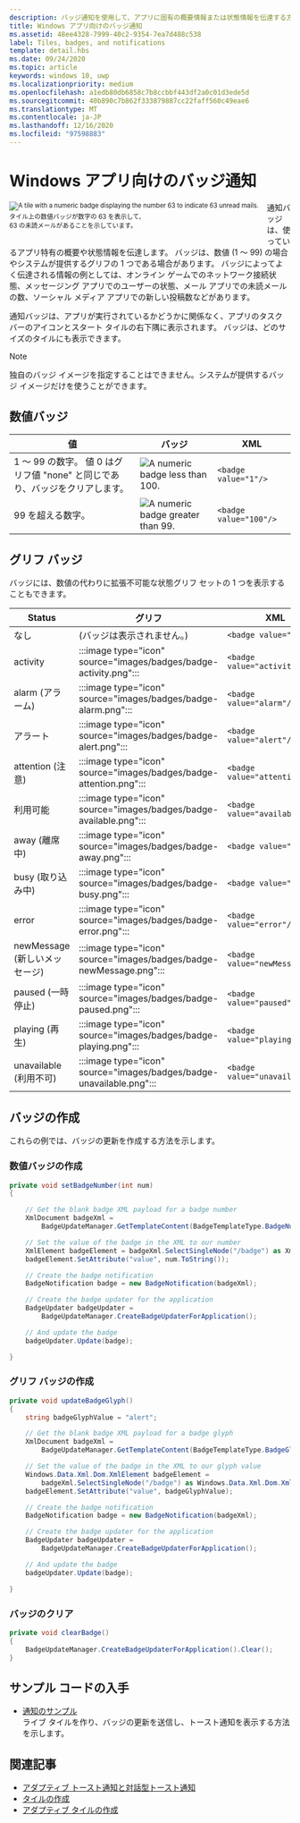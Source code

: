 ```yaml
---
description: バッジ通知を使用して、アプリに固有の概要情報または状態情報を伝達する方法について説明します。
title: Windows アプリ向けのバッジ通知
ms.assetid: 48ee4328-7999-40c2-9354-7ea7d488c538
label: Tiles, badges, and notifications
template: detail.hbs
ms.date: 09/24/2020
ms.topic: article
keywords: windows 10, uwp
ms.localizationpriority: medium
ms.openlocfilehash: a1edb80db6858c7b8ccbbf443df2a0c01d3ede5d
ms.sourcegitcommit: 40b890c7b862f333879887cc22faff560c49eae6
ms.translationtype: MT
ms.contentlocale: ja-JP
ms.lasthandoff: 12/16/2020
ms.locfileid: "97598883"
---
```

# <a name="badge-notifications-for-windows-apps"></a>Windows アプリ向けのバッジ通知

 

<div style="float:left; font-size:80%; text-align:left; margin: 0px 15px 15px 0px;">
<img src="images/badge-example.png" alt="A tile with a numeric badge displaying the number 63 to indicate 63 unread mails." style="padding-bottom:0.0em; margin-bottom: 2px" /><br/>タイル上の数値バッジが数字の 63 を表示して、<br/> 63 の未読メールがあることを示しています。</div>

通知バッジは、使っているアプリ特有の概要や状態情報を伝達します。 バッジは、数値 (1 ～ 99) の場合やシステムが提供するグリフの 1 つである場合があります。 バッジによってよく伝達される情報の例としては、オンライン ゲームでのネットワーク接続状態、メッセージング アプリでのユーザーの状態、メール アプリでの未読メールの数、ソーシャル メディア アプリでの新しい投稿数などがあります。 

通知バッジは、アプリが実行されているかどうかに関係なく、アプリのタスク バーのアイコンとスタート タイルの右下隅に表示されます。 バッジは、どのサイズのタイルにも表示できます。  

> [!NOTE]
> 独自のバッジ イメージを指定することはできません。システムが提供するバッジ イメージだけを使うことができます。


## <a name="numeric-badges"></a>数値バッジ

値 | バッジ | XML
--|--|--
1 ～ 99 の数字。 値 0 はグリフ値 "none" と同じであり、バッジをクリアします。 | <img src="images/badges/badge-numeric.png" alt="A numeric badge less than 100." /> | `<badge value="1"/>`
99 を超える数字。 | <img src="images/badges/badge-numeric-greater.png" alt="A numeric badge greater than 99." /></td> | `<badge value="100"/>`

## <a name="glyph-badges"></a>グリフ バッジ
バッジには、数値の代わりに拡張不可能な状態グリフ セットの 1 つを表示することもできます。 

Status | グリフ | XML
--|--|--
なし | (バッジは表示されません。) | `<badge value="none"/>`
activity | :::image type="icon" source="images/badges/badge-activity.png"::: | `<badge value="activity"/>`
alarm (アラーム) | :::image type="icon" source="images/badges/badge-alarm.png"::: | `<badge value="alarm"/>`
アラート | :::image type="icon" source="images/badges/badge-alert.png"::: | `<badge value="alert"/>`
attention (注意) | :::image type="icon" source="images/badges/badge-attention.png"::: | `<badge value="attention"/>`
利用可能 | :::image type="icon" source="images/badges/badge-available.png"::: | `<badge value="available"/>`
away (離席中) | :::image type="icon" source="images/badges/badge-away.png"::: | `<badge value="away"/>`
busy (取り込み中) | :::image type="icon" source="images/badges/badge-busy.png"::: | `<badge value="busy"/>`
error | :::image type="icon" source="images/badges/badge-error.png"::: | `<badge value="error"/>`
newMessage (新しいメッセージ) | :::image type="icon" source="images/badges/badge-newMessage.png"::: | `<badge value="newMessage"/>`
paused (一時停止) | :::image type="icon" source="images/badges/badge-paused.png"::: | `<badge value="paused"/>`
playing (再生) | :::image type="icon" source="images/badges/badge-playing.png"::: | `<badge value="playing"/>`
unavailable (利用不可) | :::image type="icon" source="images/badges/badge-unavailable.png"::: | `<badge value="unavailable"/>`</td>

## <a name="create-a-badge"></a>バッジの作成

これらの例では、バッジの更新を作成する方法を示します。

### <a name="create-a-numeric-badge"></a>数値バッジの作成

````csharp
private void setBadgeNumber(int num)
{

    // Get the blank badge XML payload for a badge number
    XmlDocument badgeXml = 
        BadgeUpdateManager.GetTemplateContent(BadgeTemplateType.BadgeNumber);

    // Set the value of the badge in the XML to our number
    XmlElement badgeElement = badgeXml.SelectSingleNode("/badge") as XmlElement;
    badgeElement.SetAttribute("value", num.ToString());

    // Create the badge notification
    BadgeNotification badge = new BadgeNotification(badgeXml);

    // Create the badge updater for the application
    BadgeUpdater badgeUpdater = 
        BadgeUpdateManager.CreateBadgeUpdaterForApplication();

    // And update the badge
    badgeUpdater.Update(badge);

}
````

### <a name="create-a-glyph-badge"></a>グリフ バッジの作成
````csharp
private void updateBadgeGlyph()
{
    string badgeGlyphValue = "alert";

    // Get the blank badge XML payload for a badge glyph
    XmlDocument badgeXml = 
        BadgeUpdateManager.GetTemplateContent(BadgeTemplateType.BadgeGlyph);

    // Set the value of the badge in the XML to our glyph value
    Windows.Data.Xml.Dom.XmlElement badgeElement = 
        badgeXml.SelectSingleNode("/badge") as Windows.Data.Xml.Dom.XmlElement;
    badgeElement.SetAttribute("value", badgeGlyphValue);

    // Create the badge notification
    BadgeNotification badge = new BadgeNotification(badgeXml);

    // Create the badge updater for the application
    BadgeUpdater badgeUpdater = 
        BadgeUpdateManager.CreateBadgeUpdaterForApplication();

    // And update the badge
    badgeUpdater.Update(badge);

}
````

### <a name="clear-a-badge"></a>バッジのクリア

````csharp
private void clearBadge()
{
    BadgeUpdateManager.CreateBadgeUpdaterForApplication().Clear();
}
````

## <a name="get-the-sample-code"></a>サンプル コードの入手

* [通知のサンプル](https://github.com/Microsoft/Windows-universal-samples/tree/master/Samples/Notifications)<br/> ライブ タイルを作り、バッジの更新を送信し、トースト通知を表示する方法を示します。 

## <a name="related-articles"></a>関連記事

* [アダプティブ トースト通知と対話型トースト通知](adaptive-interactive-toasts.md)
* [タイルの作成](creating-tiles.md)
* [アダプティブ タイルの作成](create-adaptive-tiles.md)
